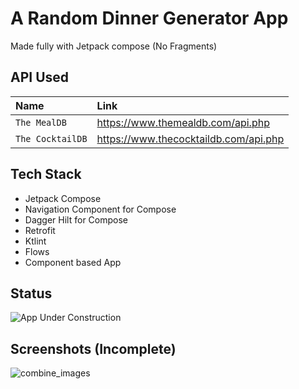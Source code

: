 
# A Random Dinner Generator App

Made fully with Jetpack compose (No Fragments)


## API Used

| Name | Link     |
| :-------- | :------- |
| `The MealDB` | https://www.themealdb.com/api.php |
| `The CocktailDB` | https://www.thecocktaildb.com/api.php |



## Tech Stack

- Jetpack Compose
- Navigation Component for Compose
- Dagger Hilt for Compose
- Retrofit
- Ktlint
- Flows
- Component based App


## Status

![App Under Construction](https://img.shields.io/badge/-Under%20Construction-yellow)


## Screenshots (Incomplete)

![combine_images](https://user-images.githubusercontent.com/54322111/174672633-7cb6c41d-fbf2-4fff-966c-6fd20c7264cc.jpg)

